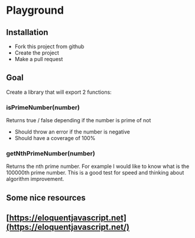 # Playground

## Installation

- Fork this project from github
- Create the project
- Make a pull request

## Goal

Create a library that will export 2 functions:

### isPrimeNumber(number)

Returns true / false depending if the number is prime of not

- Should throw an error if the number is negative
- Should have a coverage of 100%

### getNthPrimeNumber(number)

Returns the nth prime number. For example I would like to know
what is the 100000th prime number. This is a good test for speed
and thinking about algorithm improvement.

## Some nice resources

## [https://eloquentjavascript.net](https://eloquentjavascript.net/)
